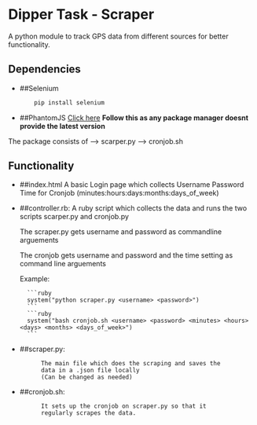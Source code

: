 Dipper Task - Scraper
=====================
A python module to track GPS data from different sources
for better functionality.


Dependencies
------------
- ##Selenium
	```py
		pip install selenium
	```

- ##PhantomJS
	[Click here](https://gist.github.com/julionc/7476620)
	**Follow this as any package manager doesnt
	provide the latest version**

The package consists of 
	--> scarper.py
	--> cronjob.sh

Functionality
--------------
- ##index.html
	A basic Login page which collects
	Username
	Password
	Time for Cronjob (minutes:hours:days:months:days_of_week)

- ##controller.rb:
	A ruby script which collects the data and runs the two scripts
	scarper.py and cronjob.py
	
	The scraper.py gets username and password as commandline arguements

	The cronjob gets username and password and the time setting as command 
	line arguements

	Example:

		```ruby 
		system("python scraper.py <username> <password>")
		``` 
		```ruby 
		system("bash cronjob.sh <username> <password> <minutes> <hours> <days> <months> <days_of_week>")
		``` 
- ##scraper.py:
			
			The main file which does the scraping and saves the
			data in a .json file locally
			(Can be changed as needed)
			
- ##cronjob.sh:

			It sets up the cronjob on scraper.py so that it
			regularly scrapes the data.
